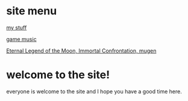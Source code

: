 
# site menu

[my stuff](https://azurejoga.github.io/stuff)


[game music](https://azurejoga.github.io/songs)




[Eternal Legend of the Moon, Immortal Confrontation,
mugen](https://azurejoga.github.io/etlm1)

# welcome to the site!

everyone is welcome to the site and I hope you have a good time here.